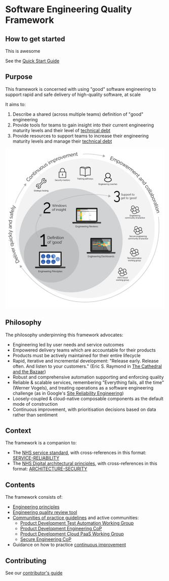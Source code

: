# Software Engineering Quality Framework

## How to get started

This is awesome

See the [Quick Start Guide](quickstart.md)

## Purpose

This framework is concerned with using "good" software engineering to support rapid and safe delivery of high-quality software, at scale

It aims to:

1. Describe a shared (across multiple teams) definition of "good" engineering
2. Provide tools for teams to gain insight into their current engineering maturity levels and their level of [technical debt](tech-debt.md)
3. Provide resources to support teams to increase their engineering maturity levels and manage their [technical debt](tech-debt.md)

![Ecosystem](images/engineering-ecosystem.png)

## Philosophy

The philosophy underpinning this framework advocates:

* Engineering led by user needs and service outcomes
* Empowered delivery teams which are accountable for their products
* Products must be actively maintained for their entire lifecycle
* Rapid, iterative and incremental development: "Release early. Release often. And listen to your customers." (Eric S. Raymond in [The Cathedral and the Bazaar](https://en.wikipedia.org/wiki/The_Cathedral_and_the_Bazaar))
* Robust and comprehensive automation supporting and enforcing quality
* Reliable & scalable services, remembering "Everything fails, all the time" (Werner Vogels), and treating operations as a software engineering challenge (as in Google's [Site Reliability Engineering](https://landing.google.com/sre/))
* Loosely-coupled & cloud-native composable components as the default mode of construction
* Continuous improvement, with prioritisation decisions based on data rather than sentiment

## Context

The framework is a companion to:

* The [NHS service standard](https://service-manual.nhs.uk/service-standard), with cross-references in this format: [SERVICE-RELIABILITY](https://service-manual.nhs.uk/service-standard/14-operate-a-reliable-service)
* The [NHS Digital architectural principles](https://digital.nhs.uk/about-nhs-digital/our-work/nhs-digital-architecture/principles), with cross-references in this format: [ARCHITECTURE-SECURITY](https://digital.nhs.uk/about-nhs-digital/our-work/nhs-digital-architecture/principles/adopt-appropriate-cyber-security-standards)

## Contents

The framework consists of:

* [Engineering principles](principles.md)
* [Engineering quality review tool](insights/review.md)
* [Communities of practice guidelines](communities/communities-of-practice.md) and active communities:
  * [Product Development Test Automation Working Group](communities/pd-test-automation-working-group.md)
  * [Product Development Engineering CoP](communities/pd-engineering-cop.md)
  * [Product Development Cloud PaaS Working Group](communities/pd-cloud-working-group.md)
  * [Secure Engineering CoP](communities/security-cop.md)
* Guidance on how to practice [continuous improvement](continuous-improvement.md)

## Contributing

See our [contributor's guide](CONTRIBUTING.md)
